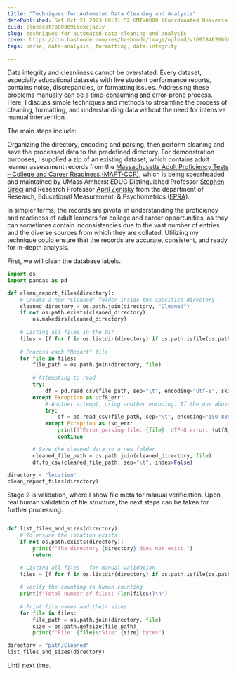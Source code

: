 ```yaml
---
title: "Techniques for Automated Data Cleaning and Analysis"
datePublished: Sat Oct 21 2023 00:11:52 GMT+0000 (Coordinated Universal Time)
cuid: clnzac0t7000009l5ckcjaciy
slug: techniques-for-automated-data-cleaning-and-analysis
cover: https://cdn.hashnode.com/res/hashnode/image/upload/v1697846266662/94b529cd-f70e-4b4e-a71a-d5f8c5be6c73.png
tags: parse, data-analysis, formatting, data-integrity

---
```


Data integrity and cleanliness cannot be overstated. Every dataset, especially educational datasets with live student performance reports, contains noise, discrepancies, or formatting issues. Addressing these problems manually can be a time-consuming and error-prone process. Here, I discuss simple techniques and methods to streamline the process of cleaning, formatting, and understanding data without the need for intensive manual intervention.

The main steps include:

Organizing the directory, encoding and parsing, then perform cleaning and save the processed data to the predefined directory. For demonstration purposes, I supplied a zip of an existing dataset, which contains adult learner assessment records from the [Massachusetts Adult Proficiency Tests – College and Career Readiness (MAPT-CCR)](https://blogs.umass.edu/aclstesthelp/files/2019/05/MAPT_SR_Reading_InterpGuide_V3.pdf), which is being spearheaded and maintained by UMass Amherst EDUC Distinguished Professor [Stephen Sireci](https://www.umass.edu/education/about/directory/stephen-sireci) and Research Professor [April Zenisky](https://www.umass.edu/education/about/directory/april-zenisky) from the department of Research, Educational Measurement, & Psychometrics ([EPRA](https://www.umass.edu/education/department-educational-policy-research-administration-epra)).

In simpler terms, the records are pivotal in understanding the proficiency and readiness of adult learners for college and career opportunities, as they can sometimes contain inconsistencies due to the vast number of entries and the diverse sources from which they are collated. Utilizing my technique could ensure that the records are accurate, consistent, and ready for in-depth analysis.

First, we will clean the database labels.

```python
import os
import pandas as pd

def clean_report_files(directory):
    # Create a new "Cleaned" folder inside the specified directory
    cleaned_directory = os.path.join(directory, "Cleaned")
    if not os.path.exists(cleaned_directory):
        os.makedirs(cleaned_directory)
    
    # Listing all files in the dir
    files = [f for f in os.listdir(directory) if os.path.isfile(os.path.join(directory, f)) and "Report" in f and f.endswith('.tsv')]
    
    # Process each "Report" file
    for file in files:
        file_path = os.path.join(directory, file)
        
        # Attempting to read
        try:
            df = pd.read_csv(file_path, sep="\t", encoding="utf-8", skiprows=5)
        except Exception as utf8_err:
            # Another attempt, using another encoding. If the one above fails, this should do the trick
            try:
                df = pd.read_csv(file_path, sep="\t", encoding="ISO-8859-1", skiprows=5)
            except Exception as iso_err:
                print(f"Error parsing file: {file}. UTF-8 error: {utf8_err}. ISO-8859-1 error: {iso_err}. Skipping...")
                continue

        # Save the cleaned data to a new folder
        cleaned_file_path = os.path.join(cleaned_directory, file)
        df.to_csv(cleaned_file_path, sep="\t", index=False)

directory = "location"
clean_report_files(directory)
```

Stage 2 is validation, where I show file meta for manual verification. Upon real human validation of file structure, the next steps can be taken for further processing.

```python

def list_files_and_sizes(directory):
    # To ensure the location exists
    if not os.path.exists(directory):
        print(f"The directory {directory} does not exist.")
        return

    # Listing all files - for manual validation
    files = [f for f in os.listdir(directory) if os.path.isfile(os.path.join(directory, f))]
    
    # verify the counting vs human counting
    print(f"Total number of files: {len(files)}\n")
    
    # Print file names and their sizes
    for file in files:
        file_path = os.path.join(directory, file)
        size = os.path.getsize(file_path)
        print(f"File: {file}\tSize: {size} bytes")

directory = "path/Cleaned"
list_files_and_sizes(directory)
```

Until next time.